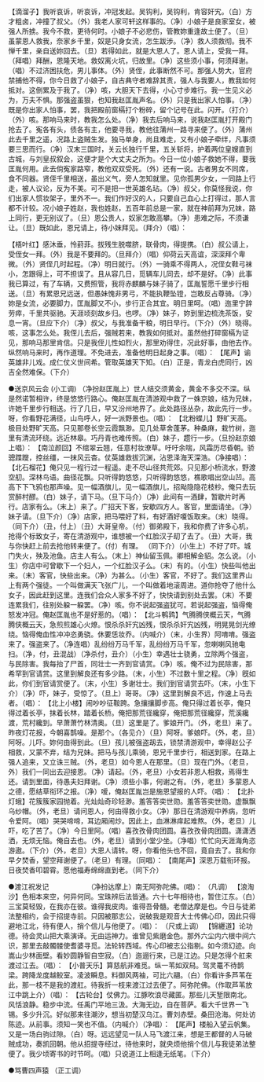 <!-- { "loadSidebar": true } -->
【滴溜子】我听哀诉，听哀诉，冲冠发起。吴钩利，吴钩利，肯容奸宄。（白）方才粗卤，冲撞了叔父。（外）我老人家可轩这样事的。（净）小娘子是良家室女，被强人所掳。我今不救，更待何时。小娘子不必悲伤，管教妳重逢故土便了。（旦）虽蒙恩人救我，奈家乡千里，奴是只身女流，怎生跋涉。（净）救人须救彻。我不惮千里，亲自送妳回去。（旦）若得如此，就是大恩人了。恩人请上，受我一拜。（拜唱）拜酬，恩隆天地。救奴离火坑，归故里。（净）这些须小事，何须拜谢。（唱）不过济困扶危，男儿事体。（外）贤侄，此事断然不可。那强人势大，官府禁捕他不得，你今日救了小娘子，自古典守者难辞其责，强人与我要人，教我如何抵对。这倒累及于我了。（净）咳，大胆天下去得，小心寸步难行。我一生见义必为，万夫不惧。那强盗虽狠，也知我赵匡胤声名。（外）只是我出家人怕事。（净）既是你出家人怕事，罢，我把殿前窗槅打个粉碎，留个记号在此。闪开。（打介）（外）咳。那响马来时，教我怎么处。（净）我去后响马来，说我赵匡胤打开殿门抢去了。寃各有头，债各有主，他要寻我，教他往蒲州一路寻来便了。（外）蒲州此去千里之遥，况路上盗贼生发。独马单身，尚且难走，又有小娘子牵绊，凡事须要三思而行。（净）汉末三国时，关云长独行千里，五关斩将，护着两位皇嫂直到古城，与刘皇叔叙会，这便才是个大丈夫之所为。今日一位小娘子救她不得，要我匡胤何用。此去倘寃家路窄，教他双双受死。（外）还有一说。古者男女不同席，食不同器。贤侄千里相送，虽出义气，旁人怎知就里。见你孤男少女，一同路上行走，被人议论，反为不美。可不是把一世英雄名玷。（净）叔父，你莫怪我说，你们出家人惯妆架子，里外不一。我们作好汉的人，只要自己血心上打得过，那人言都不计较。况小娘子姓赵，我也姓赵，五百年前总是一家，就在神前拜为兄妹，路上同行，更无别议了。（旦）恩公贵人，奴家怎敢高攀。（净）患难之际，不须谦让。（旦）既如此，恩兄请上，待小妺拜见。（拜介）（唱）： 

【梧叶红】感沐垂，怜葑菲。拔残生脱噬脐，联骨肉，得提携。（白）叔公请上，受侄女一拜。（外）我是不要拜的。（旦拜介）（唱）仰荷云天高谊，深深拜个卑微。（外）贤侄几时起程。（净）明日就行。（外）一骑乘不得两人，况侄女鞋弓袜小，怎跟得上，可不担误了。且从容几日，觅辆车儿同去，却不是好。（净）此事我已算过，有了车辆，又费照管，我将赤麒麟与妹子骑了，匡胤誓愿千里步行相送。（旦）有累恩兄远送，但愚妹愧非男弓，不能执鞭坠镫，岂敢反占尊骑。（净）妳是女流，必要脚力，匡胤脚又不小，步行正合其宜。明日里呵。（唱）迤里宁辞劳瘁，千里共驱驰。天涯顷刻故乡归。也啰。（净）妹子，妳到里边梳洗茶饭，安息一宵。（旦应下介）（净）叔父，与我准备干粮，明日早行。（下介）（外）晓得。咳，这事怎么处。我侄儿去后，强贼若来，教我如何抵对。虽然他打碎窗槅为证见，那响马那里肯信。只是我侄儿性如烈火，那里劝得住，况此好事，由他去作。纵然响马来时，再作道理。不免进去，准备他明日起身之事。（唱）： 
【尾声】谕英雄非儿戏。成仁仗义世间希。管取英雄天下知。（白）正是，青龙白虎同行，凶吉全然难保。（下介） 

●送京风云会 (小工调) 
（净扮赵匡胤上）世人结交须黄金，黄金不多交不深。纵是然诺暂相许，终是悠悠行路心。俺赵匡胤在清游观中救了一姝京娘，结为兄妹，许她千里步行相送。行了几日，早又汾州地界了。此处路径丛杂，故此先行一步。呀，你看野花满径，山鸟呼人，好一派野景也。（唱）： 
【北粉蝶儿】野旷天高。极目处野旷天高。只见那卷长空云霞飘渺。见几处草舍蓬茅。种桑麻，栽竹树，迤里有清流环绕。远近林皋。巧丹青也难传照。（白）妹子，趱行一步。（旦扮赵京娘上唱）： 
【南泣颜回】不绾翠云翘，任意村妆潦草。吁吁余喘，风霜历尽昏朝。骄骢蹀躞，控丝缰，一抹风云杳。仗英雄救拔沉渊，沾恩泽海天深浩。（净接唱）： 
【北石榴花】俺只见一程行过一程遥。走不尽山径共荒郊。只见那小桥流水，野渡空舠。深林鸟语。曲径花飘。只听得韵悠悠，只听得韵悠悠，樵歌唱出空山凹。高高下下飞鸦也那声噪。见一幅酒旗儿，见一幅酒旗儿，招飐隐隐花枝杪。俺只去玩赏醉村醪。（白）妹子，请下马。（旦下马介）（净）此间有一酒肆，暂歇片时再行。店家有么。（末上）来了。广招天下客，安歇四方人。客官，里面请坐。（净）妹子请。（旦下介）（净）店家，把马喂好了料，有好酒好嗄饭取来。（末）晓得。（同下介）（丑，付上）（丑）大哥皇帝。（付）御弟殿下，我和你费了许多心机，抢得个标致女子，寄在清游观中，谁想被一个红脸汉子刧了去了。（丑）大哥，我与你快赶上前去抢他转来便了。（付）有理。 （同下介）（小生上）不好了吓。城门失火，殃及池鱼。店主人有么。（末上）神仙留玉佩。卿相解金貂。怎么说。（小生）你店中可曾歇下一个妇人，一个红脸汉子么。（末）有的。（小生）快些叫他出来。（末）客官，快些出来。（净）为甚么。（小生）客官，不好了。我们这里界山上有两个强徒。一个叫做满天飞张广儿，一个叫做着地滚周进。道你抢夺了他什么女子，因此赶到这里。连我们合众人家多不好了，快快请到别处去罢。（末）不要连累我们，往别处躱一躱罢。（净）咳。你不说起强盗犹可。若说起强盗，恼得俺怒发冲冠。俺赵匡胤也不是好惹的。（唱）： 
【北斗鹌鹑】气腾腾侠概云天，气腾腾侠概云天，急煎煎雄心火燎。恨杀杀奸宄凶残，恨杀杀奸宄凶残，明晃晃剑光缭绕。恼得俺血性冲冲恣勇骁。休要恁妆乔。（内喊介）（末，小生界）阿唷唷。强盗来了。强盗来了。（净连唱）乱纷纷万马千军，乱纷纷万马千军，忽喇喇风驰电扫。（净，付，丑混战）（净杀付，丑介）（小生）幸遇壮士骁勇，立除两个强盗，与民除害。我每抬了尸首，同壮士一齐到官请赏。（净）咳。俺不过为民除害，那希罕到官请赏。这里到解良还有多少路。（末，小生）不过数十里之程。（净）旣如此，你们到官请赏便了。（末，小生）多谢壮士。我们到官请赏去吓。（末，小生下介）（净）吓，妹子，受惊了。（旦上）哥哥。（净）这里到解良不远，作速上马去者。（唱）： 
【北上小楼】闹吵吵征鞍跨。急攘攘脚步高。俺只得过着长亭，俺只得过着长亭，抹着长林，踏着长桥。俺把那荒径纔穿，俺把那荒径纔穿，荒溪纔渡，荒村纔到。早萧萧竹林清奥。（旦）这里是了。爹娘开门。（外，老旦）来了。昨夜灯花报，今朝喜鹊噪。是那个。（各见介）（旦）阿呀。爹娘吓。（外，老，旦）阿呀。儿吓。妳何由得到此。（旦）孩儿被强盗刼去，锁禁清游观中，幸得赵公子相救，又蒙不弃，结为兄妹。把马与孩儿乘骑，恩兄千里步行，相送到家。在路上强人追来，又立诛三贼。（外，老旦）如今恩人在那里。（旦）现在门外。（老旦，外）我们一同出去迎接恩。（净）请起。（外，老旦）小女若非恩人相救，焉得生还。请到里面，待愚夫妇拜谢。（净）须些小事，何谢之有。（外，老旦）多蒙恩人之德，愿结草衔环之报。（净）嗳，俺赵匡胤岂是施恩望报的人吓。（唱）： 
【北扑灯蛾】花簇簇家园抛着。光灿灿奇珍轻渺。羞答答奕世勋。羞答答奕世勋。虚飘飘乌纱帽。（外，老旦）请问恩人，何由得救小女。（净）那日在清游观中养病，忽听令爱阿。（唱）哭哭啼啼，耳边厢闹炒。因此上，血淋淋痒起难熬。（外，老旦）儿吓，吃了苦了。（净）今日里阿。（唱）喜孜孜骨肉团圆。喜孜孜骨肉团圆。潇潇洒洒，无烦无恼。俺自去也。（外，老旦）请到小堂少坐。（净唱）忙忙向天涯海角恣游遨。（下介）（外，老旦）大恩人请转。呀，你看他头也不回，竟自去了。我和你早夕焚香，望空拜谢便了。（老旦）有理。（同唱）： 
【南尾声】深恩万载衔环报。日夜焚香叩碧霄。愿他福寿绵绵直到老。（同下介） 

●渡江祝发记　　　　 　 
（净扮达摩上）南无阿弥陀佛。(唱)： 
（凡调） 
【浪淘沙】色相本来空，何异何同。宝珠辨后法皆通。六十七年相待也，暂住江东。（白）三宝莫轻毁，在我亦在彼。谁得我皮肉。谁得吾骨髓。老僧达摩是也。今日与徒弟法整相约，会于招提寺前。只因被那志公，说破我是观音大士传佛心印，因此只得避地江北，待有便人，捎个信儿与他便了。（唱）： 
（尺或上调） 
【锦纒道】论功德。待会灵山把大乘演译。无由运神力。谁曾见紫磨金色。那外六尘内六根中间六识，那里去敲髑髅使耆婆寻觅。法轮转西域。传心印被志公指剔。如今须幻迹。向嵩山少林面壁。看妙圆静智自空寂。（白）迤逦行来，已是江边。只是怎得个舡来渡过江去。（唱）： 
【小普天乐】算慈航非难觅。纵一苇如双舄。驾灵鼍不待鹊梁。跨降龙度越鲛室。凌波瞬息。料御风两袖，可比六翮。（白）你看许多芦苇在此，那一枝不是我的渡舡。待我折一枝来渡江过去便了。阿弥陀佛。（作取芦苇放江中跳上介）（唱）： 
【古轮台】仗佛力。江豚吹浪尽藏匿。那些儿天堑限南北。风恬浪静。稳步中流。任禹门平地三汲。大海无边，自在菩萨。看大千世界一飞锡。多少升沉。好似那来往潮汐，想当初楚汉乌江。曹刘赤壁。桑田沧海。何处访陈迹。从前事。须知一笑也不值。（内喊介）（净唱）： 
【尾声】楼船入望云帆集。又是一场白驹过隙。（白）呀。远远望见一队人马飞渡江来，想是王都督的人马破贼成功，奏凯回朝。他从招提寺经过，待他来时，就央烦他捎个信儿与我徒弟法整便了。我少顷寄书的时节呵。（唱）只说道江上相逢无纸笔。（下介） 

●骂曹四声猿 （正工调） 　　　　　　 　 
